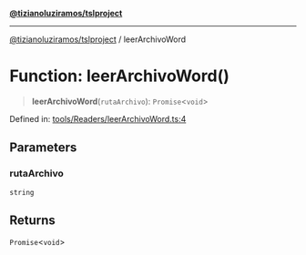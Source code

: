 [**@tizianoluziramos/tslproject**](../README.md)

***

[@tizianoluziramos/tslproject](../globals.md) / leerArchivoWord

# Function: leerArchivoWord()

> **leerArchivoWord**(`rutaArchivo`): `Promise`\<`void`\>

Defined in: [tools/Readers/leerArchivoWord.ts:4](https://github.com/tizianoluziramos/TypeScript-Lenguage-Proyect/blob/1a68252d6a31602ecc3346fe4bed87bd01ab43ff/src/tools/Readers/leerArchivoWord.ts#L4)

## Parameters

### rutaArchivo

`string`

## Returns

`Promise`\<`void`\>
